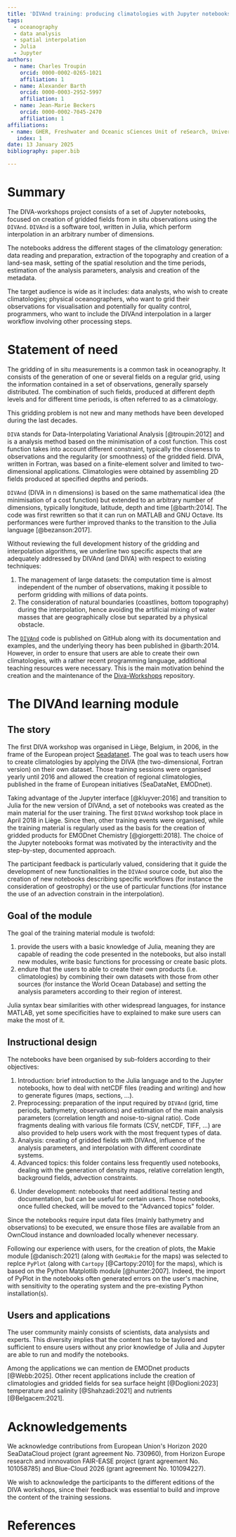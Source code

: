```yaml
---
title: 'DIVAnd training: producing climatologies with Jupyter notebooks'
tags:
  - oceanography
  - data analysis
  - spatial interpolation
  - Julia
  - Jupyter
authors:
  - name: Charles Troupin
    orcid: 0000-0002-0265-1021
    affiliation: 1
  - name: Alexander Barth
    orcid: 0000-0003-2952-5997
    affiliation: 1
  - name: Jean-Marie Beckers
    orcid: 0000-0002-7045-2470
    affiliation: 1
affiliations:
 - name: GHER, Freshwater and Oceanic sCiences Unit of reSearch, University of Liège, Belgium
   index: 1
date: 13 January 2025
bibliography: paper.bib

---
```



# Summary

The DIVA-workshops project consists of a set of Jupyter notebooks, focused on creation of gridded fields from in situ observations using the `DIVAnd`. `DIVAnd` is a software tool, written in Julia, which perform interpolation in an arbitrary number of dimensions. 

The notebooks address the different stages of the climatology generation: data reading and preparation, extraction of the topography and creation of a land-sea mask, setting of the spatial resolution and the time periods, estimation of the analysis parameters, analysis and creation of the metadata.

The target audience is wide as it includes: data analysts, who wish to create climatologies; physical oceanographers, who want to grid their observations for visualisation and potentially for quality control, programmers, who want to include the DIVAnd interpolation in a larger workflow involving other processing steps. 


# Statement of need

The gridding of in situ measurements is a common task in oceanography. It consists of the generation of one or several fields on a regular grid, using the information contained in a set of observations, generally sparsely distributed. The combination of such fields, produced at different depth levels and for different time periods, is often referred to as a climatology. 

This gridding problem is not new and many methods have been developed during the last decades.
<!---can you cite some other techniques? like OI?-->
`DIVA` stands for Data-Interpolating Variational Analysis [@troupin:2012] and is a analysis method based on the minimisation of a cost function. This cost function takes into account different constraint, typically the closeness to observations and the regularity (or smoothness) of the gridded field. DIVA, written in Fortran, was based on a finite-element solver and limited to two-dimensional applications. Climatologies were obtained by assembling 2D fields produced at specified depths and periods.

`DIVAnd` (DIVA in n dimensions) is based on the same mathematical idea (the minimisation of a cost function) but extended to an arbitrary number of dimensions, typically longitude, latitude, depth and time [@barth:2014]. The code was first rewritten so that it can run on MATLAB and GNU Octave. Its performances were further improved thanks to the transition to the Julia language [@bezanson:2017].   

Without reviewing the full development history of the gridding and interpolation algorithms, we underline two specific aspects that are adequately addressed by DIVAnd (and DIVA) with respect to existing techniques:
1. The management of large datasets: the computation time is almost independent of the number of observations, making it possible to perform gridding with millions of data points.
2. The consideration of natural boundaries (coastlines, bottom topography) during the interpolation, hence avoiding the artificial mixing of water masses that are geographically close but separated by a physical obstacle.

The [`DIVAnd`](https://github.com/gher-uliege/DIVAnd.jl/) code is published on GitHub along with its documentation and examples, and the underlying theory has been published in @barth:2014. However, in order to ensure that users are able to create their own climatologies, with a rather recent programming language, additional teaching resources were necessary. This is the main motivation behind the creation and the maintenance of the [Diva-Workshops](https://github.com/gher-uliege/Diva-Workshops) repository.

# The DIVAnd learning module

## The story 

The first DIVA workshop was organised in Liège, Belgium, in 2006, in the frame of the European project [Seadatanet](https://www.seadatanet.org/). The goal was to teach users how to create climatologies by applying the DIVA (the two-dimensional, Fortran version) on their own dataset. Those training sessions were organised yearly until 2016 and allowed the creation of regional climatologies, published in the frame of European initiatives (SeaDataNet, EMODnet).

Taking advantage of the Jupyter interface [@kluyver:2016] and transition to Julia for the new version of DIVAnd, a set of notebooks was created as the main material for the user training. The first `DIVAnd` workshop took place in April 2018 in Liège. Since then, other training events were organised, while the training material is regularly used as the basis for the creation of gridded products for EMODnet Chemistry [@giorgetti:2018]. The choice of the Jupyter notebooks format was motivated by the interactivity and the step-by-step, documented approach. 

The participant feedback is particularly valued, considering that it guide the development of new functionalities in the `DIVAnd` source code, but also the creation of new notebooks describing specific workflows (for instance the consideration of geostrophy) or the use of particular functions (for instance the use of an advection constrain in the interpolation). 

## Goal of the module

The goal of the training material module is twofold: 
1. provide the users with a basic knowledge of Julia, meaning they are capable of reading the code presented in the notebooks, but also install new modules, write basic functions for processing or create basic plots. 
2. endure that the users to able to create their own products (i.e. climatologies) by combining their own datasets with those from other sources (for instance the World Ocean Database) and setting the analysis parameters according to their region of interest.

Julia syntax bear similarities with other widespread languages, for instance MATLAB, yet some specificities have to explained to make sure users can make the most of it. 

## Instructional design

The notebooks have been organised by sub-folders according to their objectives:
1. Introduction: brief introduction to the Julia language and to the Jupyter notebooks, how to deal with netCDF files (reading and writing) and how to generate figures (maps, sections, ...). 
2. Preprocessing: preparation of the input required by `DIVAnd` (grid, time periods, bathymetry, observations) and estimation of the main analysis parameters (correlation length and noise-to-signal ratio). Code fragments dealing with various file formats (CSV, netCDF, TIFF, ...) are also provided to help users work with the most frequent types of data.
3. Analysis: creating of gridded fields with DIVAnd, influence of the analysis parameters, and interpolation with different coordinate systems.
4. Advanced topics: this folder contains less frequently used notebooks, dealing with the generation of density maps, relative correlation length, background fields, advection constraints.
<!---should be remove them? or put in the separate branch?-->
6. Under development: notebooks that need additional testing and documentation, but can be useful for certain users. Those notebooks, once fulled checked, will be moved to the "Advanced topics" folder.

<!-- OwnCloud: actually it can be any file server -->
Since the notebooks require input data files (mainly bathymetry and observations) to be executed, we ensure those files are available from an OwnCloud instance and downloaded locally whenever necessary. 

Following our experience with users, for the creation of plots, the Makie module [@danisch:2021] (along with `GeoMakie` for the maps) was selected to replce `PyPlot` (along with `Cartopy` [@Cartopy:2010] for the maps), which is based on the Python Matplotlib module [@hunter:2007]. Indeed, the import of PyPlot in the notebooks often generated errors on the user's machine, with sensitivity to the operating system and the pre-existing Python installation(s).

## Users and applications

The user community mainly consists of scientists, data analysists and experts. This diversity implies that the content has to be taylored and sufficient to ensure users without any prior knowledge of Julia and Jupyter are able to run and modify the notebooks. 

Among the applications we can mention de EMODnet products [@Webb:2025]. 
Other recent applications include the creation of climatologies and gridded fields for sea surface height [@Doglioni:2023]
temperature and salinity [@Shahzadi:2021] and nutrients [@Belgacem:2021].


# Acknowledgements

We acknowledge contributions from European Union's Horizon 2020 SeaDataCloud project (grant agreement No. 730960), from Horizon Europe research and innnovation FAIR-EASE project (grant agreement No. 101058785) and Blue-Cloud 2026 (grant agreement No. 101094227).

We wish to acknowledge the participants to the different editions of the DIVA workshops, since their feedback was essential to build and improve the content of the training sessions.

# References
